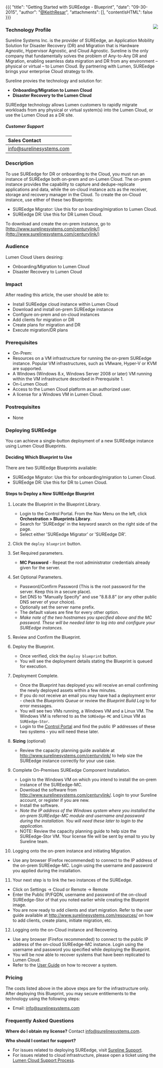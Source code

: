 {{{
  "title": "Getting Started with SUREedge - Blueprint",
  "date": "09-30-2015",
  "author": "<a href='https://twitter.com/KeithResar'>@KeithResar</a>",
  "attachments": [],
  "contentIsHTML": false
}}}

<img src="../../images/sureedge/sureline_logo.png" style="border:0;float:right;max-width: 150px;">

### Technology Profile
Sureline Systems Inc. is the provider of SUREedge, an Application Mobility Solution for Disaster Recovery (DR) and Migration that is Hardware Agnostic, Hypervisor Agnostic, and Cloud Agnostic. Sureline is the only company that fundamentally solves the problem of Any-to-Any DR and Migration, enabling seamless data migration and DR from any environment – physical or virtual – to Lumen Cloud. By partnering with Lumen, SUREedge brings your enterprise Cloud strategy to life.

Sureline provies the technology and solution for:

* **Onboarding/Migration to Lumen Cloud**
* **Disaster Recovery to the Lumen Cloud**

SUREedge technology allows Lumen customers to rapidly migrate workloads from any physical or virtual system(s) into the Lumen Cloud, or use the Lumen Cloud as a DR site.

##### Customer Support
|Sales Contact |
|:-	|
|info@surelinesystems.com |

### Description
To use SUREedge for DR or onboarding to the Cloud, you must run an instance of SUREedge both on-prem and on-Lumen Cloud. The on-prem instance provides the capability to capture and dedupe-replicate applications and data, while the on-cloud instance acts as the receiver, storage and recovery manager in the Cloud.
To create the on-Cloud instance, use either of these two Blueprints:
* SUREedge Migrator:  Use this for on boarding/migration to Lumen Cloud.
* SUREedge DR:  Use this for DR Lumen Cloud.

To download and create the on-prem instance, go to [http://www.surelinesystems.com/centurylink/](http://www.surelinesystems.com/centurylink/)

### Audience
Lumen Cloud Users desiring:
* Onboarding/Migration to Lumen Cloud
* Disaster Recovery to Lumen Cloud

### Impact
After reading this article, the user should be able to:
* Install SUREedge cloud instance within Lumen Cloud
* Download and install on-prem SUREedge instance
* Configure on-prem and on-cloud instances
* Add clients for migration or DR
* Create plans for migration and DR
* Execute migration/DR plans

### Prerequisites
* On-Prem:
 * Resources on a VM infrastructure for running the on-prem SUREedge instance. Popular VM infrastructures, such as VMware, Hyper-V or KVM are supported.
 * A Windows (Windows 8.x, Windows Server 2008 or later) VM running within the VM infrastructure described in Prerequisite 1.
* On-Lumen Cloud:
 * Access to the Lumen Cloud platform as an authorized user.
 * A license for a Windows VM in Lumen Cloud.

### Postrequisites
* None

### Deploying SUREedge
You can achieve a single-button deployment of a new SUREedge instance using Lumen Cloud Blueprints.

#### Deciding Which Blueprint to Use
There are two SUREedge Blueprints available:
* SUREedge Migrator: Use this for onboarding/migration to Lumen Cloud.
* SUREedge DR: Use this for DR to Lumen Cloud.

#### Steps to Deploy a New SUREedge Blueprint
1. Locate the Blueprint in the Blueprint Library.
   * Login to the Control Portal. From the Nav Menu on the left, click **Orchestration > Blueprints Library**.
   * Search for 'SUREedge' in the keyword search on the right side of the page.
   * Select either 'SUREedge Migrator' or 'SUREedge DR'.

2. Click the `deploy blueprint` button.

3. Set Required parameters.
   * **MC Password** - Repeat the root administrator credentials already given for the server.

4. Set Optional Parameters.
   * Password/Confirm Password (This is the root password for the server. Keep this in a secure place).
   * Set DNS to “Manually Specify” and use “8.8.8.8” (or any other public DNS server of your choice).
   * Optionally set the server name prefix.
   * The default values are fine for every other option.
   * *Make note of the two hostnames you specified above and the MC password. These will be needed later to log into and configure your SUREedge instances.*

5. Review and Confirm the Blueprint.

6. Deploy the Blueprint.
   * Once verified, click the `deploy blueprint` button.
   * You will see the deployment details stating the Blueprint is queued for execution.

7. Deployment Complete.
   * Once the Blueprint has deployed you will receive an email confirming the newly deployed assets within a few minutes.
   * If you do not receive an email you may have had a deployment error - check the *Blueprints Queue* or review the *Blueprint Build Log* to for error messages.
   * You will see two VMs running, a Windows VM and a Linux VM. The Windows VM is referred to as the `SUREedge-MC` and Linux VM as `SUREedge-Stor`.
   * Login to the [Control Portal](https://control.ctl.io) and find the public IP addresses of these two systems - you will need these later.

8. **Sizing** (optional)
   * Review the capacity planning guide available at http://www.surelinesystems.com/centurylink/ to help size the SUREedge instance correctly for your use case.

9. Complete On-Premises SUREedge Component Installation.
   * Login to the Windows VM on which you intend to install the on-prem instance of the SUREedge-MC.
   * Download the software from http://www.surelinesystems.com/centurylink/. Login to your Sureline account, or register if you are new.
   * Install the software.
   * *Note the IP address of the Windows system where you installed the on-prem SUREedge-MC module and username and password during the installation. You will need these later to login to the application.*
   * NOTE: Review the capacity planning guide to help size the SUREedge-Stor VM. Your license file will be sent by email to you by Sureline team.

10. Logging onto the on-prem instance and initiating Migration.
   * Use any browser (Firefox recommended) to connect to the IP address of the on-prem SUREedge-MC. Login using the username and password you applied during the installation.

11. Your next step is to link the two instances of the SUREedge.
   * Click on Settings → Cloud or Remote → Remote
   * Enter the Public IP/FQDN, username and password of the on-cloud SUREedge-Stor of that you noted earlier while creating the Blueprint image.
   * You are now ready to add clients and start migration. Refer to the user guide available at http://www.surelinesystems.com/resources/ on how to add clients, create plans, initiate migration, etc.

12. Logging onto the on-Cloud instance and Recovering.
   * Use any browser (Firefox recommended) to connect to the public IP address of the on-cloud SUREedge-MC instance. Login using the username and password you specified while deploying the Blueprint.
   * You will be now able to recover systems that have been replicated to Lumen Cloud.
   * Refer to the [User Guide](http://www.surelinesystems.com/resources/) on how to recover a system.

### Pricing
The costs listed above in the above steps are for the infrastructure only. After deploying this Blueprint, you may secure entitlements to the technology using the following steps:
* Email: info@surelinesystems.com

### Frequently Asked Questions

**Where do I obtain my license?**
Contact info@surelinesystems.com.

**Who should I contact for support?**
* For issues related to deploying SUREedge, visit [Sureline Support](http://www.surelinesystems.com/support/).
* For issues related to cloud infrastructure, please open a ticket using the [Lumen Cloud Support Process](../../Support/how-do-i-report-a-support-issue.md).
